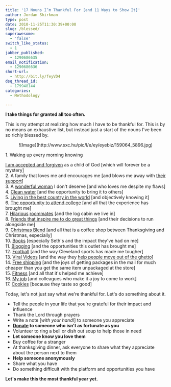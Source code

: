```yaml
---
title: '17 Nouns I’m Thankful For [and 11 Ways to Show It]'
author: Jordan Shirkman
type: post
date: 2010-11-25T11:30:39+00:00
slug: /blessed/
superawesome:
  - 'false'
switch_like_status:
  - 1
jabber_published:
  - 1290686635
email_notification:
  - 1290686636
short-url:
  - http://bit.ly/feyVD4
dsq_thread_id:
  - 179948144
categories:
  - Methodology

---
```

**I take things for granted all too often.**

This is my attempt at realizing how much I have to be thankful for. This is by no means an exhaustive list, but instead just a start of the nouns I've been so richly blessed by.

<p style="text-align: center;">
  ![Image](http://www.sxc.hu/pic/l/e/ey/eyebiz/159064_5896.jpg)
</p>

<!--more-->1. Waking up every morning knowing 

[I am accepted and forgiven](http://www.marshillchurch.org/about/the-gospel) as a child of God [which will forever be a mystery]  
2. A family that loves me and encourages me [and blows me away with [their support](http://mycharitywater.org/jshirk)]  
3. A [wonderful woman](http://twitter.com/nbair) I don't deserve [and who loves me despite my flaws]  
4. [Clean water](http://mycharitywater.org/jshirk) [and the opportunity to bring it to others]  
5. [Living in the best country in the world](http://www.youtube.com/watch?v=lZD4ezDbbu4) [and objectively knowing it]  
6. [The opportunity to attend college](http://ohio.edu) [and all that the experience has brought me]  
7. [Hilarious](http://www.facebook.com/gregsilverman) [roommates](http://www.facebook.com/zac.martin1) [and the log cabin we live in]  
8. [Friends that inspire me to do great things](https://jshirk.com/blog/2009/08/show-me-your-friends-and-ill-show-you-your-future/) [and their decisions to run alongside me]  
9. [Christmas Blend](http://www.starbucksstore.com/products/shprodde.asp?SKU=312780) [and all that is a coffee shop between Thanksgiving and Christmas, especially]  
10. [Books](http://sethgodin.com/sg/books.asp) [especially Seth's and the impact they've had on me]  
11. [Blogging](https://jshirk.com/blog/2009/08/this-is-why-i-blog/) [and the opportunities this outlet has brought me]  
12. [Football](http://clevelandbrowns.com) [and the way Cleveland sports has made me tougher]  
13. [Viral Videos](http://www.youtube.com/watch?v=VKsVSBhSwJg) [and the way they [help people move out of the ghetto](http://www.therundown.tv/headlines/just-in/antoine-dodson-moves-his-family-out-of-the-projects/)]  
14. [Free shipping](http://www.amazon.com/gp/student/signup/info) [and the joys of getting packages in the mail for much cheaper than you get the same item unpackaged at the store]  
15. [Fitness](https://jshirk.com/blog/2010/01/indescribable/) [and all that it's helped me achieve]  
16. [My job](http://centerforcollegeaffordability.org) [and colleagues who make it a joy to come to work]  
17. [Cookies](http://www.youtube.com/watch?v=dhUFxaauNTE) [because they taste so good]

Today, let's not just say what we're thankful for. Let's do something about it.

  * Tell the people in your life that you're grateful for their impact and influence
  * Thank the Lord through prayers
  * Write a note [_with your hand!_] to someone you appreciate
  * **[Donate](http://mycharitywater.org/jshirk) to someone who isn't as fortunate as you**
  * Volunteer to ring a bell or dish out soup to help those in need
  * **Let someone know you love them**
  * Buy coffee for a stranger
  * At thanksgiving dinner, ask everyone to share what they appreciate about the person next to them
  * **Help someone anonymously**
  * Share what you have
  * Do something difficult with the platform and opportunities you have

**Let's make this the most thankful year yet.**
